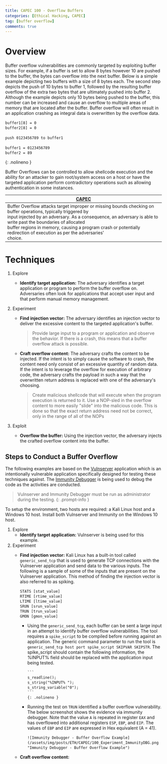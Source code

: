 ```yaml
---
title: CAPEC 100 - Overflow Buffers
categories: [Ethical Hacking, CAPEC]
tag: [buffer overflow]
comments: true
---
```

# Overview

Buffer overflow vulnerabilities are commonly targeted by exploiting buffer sizes. For example, if a buffer is set to allow 8 bytes however 10 are pushed to the buffer, the bytes can overflow into the next buffer. Below is a simple example depicting two buffers with a size of 8 bytes each. The second step depicts the push of 10 bytes to buffer 1, followed by the resulting buffer overflow of the extra two bytes that are ultimately pushed into buffer 2. Although the example depicts only 10 bytes being pushed to the buffer, this number can be increased and cause an overflow to multiple areas of memory that are located after the buffer. Buffer overflow will often result in an application crashing as integral data is overwritten by the overflow data.

```
buffer1[8] = 0
buffer2[8] = 0

push 0123456789 to buffer1

buffer1 = 0123456789
buffer2 = 89
```
{: .nolineno }

Buffer Overflows can be controlled to allow shellcode execution and the ability for an attacker to gain root/system access on a host or have the targeted application perform contradictory operations such as allowing authentication in some instances.

| [CAPEC](https://capec.mitre.org/data/definitions/100.html) |
| ---------------------------------------------------------- |
| Buffer Overflow attacks target improper or missing bounds checking on buffer operations, typically triggered by <br> input injected by an adversary. As a consequence, an adversary is able to write past the boundaries of allocated <br> buffer regions in memory, causing a program crash or potentially redirection of execution as per the adversaries' <br> choice. |

# Techniques

1. Explore
    - **Identify target application:** The adversary identifies a target application or program to perform the buffer overflow on. Adversaries often look for applications that accept user input and that perform manual memory management.

2. Experiment
    - **Find injection vector:** The adversary identifies an injection vector to deliver the excessive content to the targeted application's buffer.
        > Provide large input to a program or application and observe the behavior. If there is a crash, this means that a buffer overflow attack is possible.
    - **Craft overflow content:** The adversary crafts the content to be injected. If the intent is to simply cause the software to crash, the content need only consist of an excessive quantity of random data. If the intent is to leverage the overflow for execution of arbitrary code, the adversary crafts the payload in such a way that the overwritten return address is replaced with one of the adversary's choosing.
        > Create malicious shellcode that will execute when the program execution is returned to it.
        > Use a NOP-sled in the overflow content to more easily "slide" into the malicious code. This is done so that the exact return address need not be correct, only in the range of all of the NOPs
3. Exploit
    - **Overflow the buffer:** Using the injection vector, the adversary injects the crafted overflow content into the buffer.

## Steps to Conduct a Buffer Overflow

The following examples are based on the [Vulnserver](https://github.com/stephenbradshaw/vulnserver) application which is an intentionally vulnerable application specifically designed for testing these techniques against. The [Immunity Debugger](https://www.immunityinc.com/products/debugger/) is being used to debug the code as the activities are conducted. 

> Vulnserver and Immunity Debugger must be run as administrator during the testing.
{: .prompt-info }

To setup the environment, two hosts are required: a Kali Linux host and a Windows 10 host. Install both Vulnserver and Immunity on the Windows 10 host.

1. Explore
   - **Identify target application:** Vulnserver is being used for this example.
2. Experiment
   - **Find injection vector:** Kali Linux has a built-in tool called `generic_send_tcp` that is used to generate TCP connections with the Vulnserver application and send data to the various inputs. The following is a sample of some of the inputs that are present on the Vulnserver application. This method of finding the injection vector is also referred to as spiking.

        ```plaintext
        STATS [stat_value]
        RTIME [rtime_value]
        LTIME [ltime_value]
        SRUN [srun_value]
        TRUN [trun_value]
        GMON [gmon_value]
        ```

      - Using the `generic_send_tcp`, each buffer can be sent a large input in an attempt to identify buffer overflow vulnerabilities. The tool requires a `spike_script` to be compiled before running against an application. The generic command parameter to run the tool is `generic_send_tcp host port spike_script SKIPVAR SKIPSTR`. The spike_script should contain the following information, the %INPUT% field should be replaced with the application input being tested.
        
            ```
            s_readline();
            s_string("%INPUT% ");
            s_string_variable("0");
            ```
            {: .nolineno }

      - Running the test on `TRUN` identified a buffer overflow vulnerability. The below screenshot shows the evidence via immunity debugger. Note that the value `A` is repeated in register `EAX` and has overflowed into additional registers `ESP`, `EBP`, and `EIP`. The values of `EBP` and `EIP` are expressed in Hex equivalent (A = 41).

            ![Immunity Debugger - Buffer Overflow Example](/assets/img/posts/ETH/CAPEC/100_Experiment_ImmunityDBG.png "Immunity Debugger - Buffer Overflow Example")
    - **Craft overflow content:**